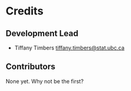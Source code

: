 # Credits


## Development Lead

* Tiffany Timbers <tiffany.timbers@stat.ubc.ca>

## Contributors

None yet. Why not be the first?
